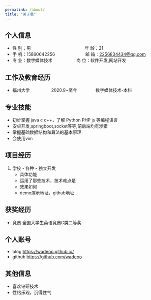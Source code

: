 ```yaml
---
permalink: /about/
title: "关于我"
---
```


## 个人信息 

* 性 别：男&emsp;&emsp;&emsp;&emsp;&emsp;&emsp;&emsp;&emsp;&emsp;&emsp;&emsp;&emsp;&ensp;年 龄：21  
* 手 机：15860642256 &emsp;&emsp;&emsp;&emsp;&emsp;&emsp;&ensp;  邮 箱：2256834434@qq.com    
* 专 业：数字媒体技术 &emsp;&emsp;&emsp;&emsp;&emsp; 岗 位：软件开发,网站开发

## 工作及教育经历

* 福州大学&emsp;&emsp;&emsp;&emsp;&emsp;2020.9~至今&emsp;&emsp;&emsp;&emsp; 数字媒体技术-本科  

## 专业技能

* 初步掌握 java c c++，了解 Python PHP js  等编程语言
* 安卓开发,springboot,socket等等,前后端均有涉猎
* 掌握基础数据结构和算法的基本原理
* 会使用vim

## 项目经历

1. 学校 - 各种 - 独立开发  
    * 具体功能 
    * 运用了那些技术，技术难点是
    * 效果如何
    * demo演示地址，github地址 
<!-- 
2. 学校 - XX游戏 - 负责后端开发 - 201309- 201401 
    * 具体功能 
    * 运用了那些技术，技术难点是
    * 效果如何
    * demo演示地址，github地址  -->

## 获奖经历
* 竞赛 全国大学生英语竞赛C类二等奖

## 个人账号 
* blog https://wadeoo.github.io/ 
* github https://github.com/wadeoo 

## 其他信息 
* 喜欢钻研技术
* 性格乐观，沉得住气 